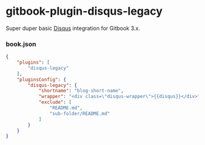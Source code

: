 # gitbook-plugin-disqus-legacy

Super duper basic [Disqus](https://disqus.com) integration for Gitbook 3.x.

### book.json

```json
{
    "plugins": [
        "disqus-legacy"
    ],
    "pluginsConfig": {
        "disqus-legacy": {
            "shortname": "blog-short-name",
            "wrapper": "<div class=\"disqus-wrapper\">{{disqus}}</div>",
            "exclude": [
                "README.md",
                "sub-folder/README.md"
            ]
        }
    }
}
```
